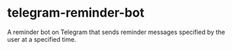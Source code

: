 # telegram-reminder-bot
A reminder bot on Telegram that sends reminder messages specified by the user at a specified time.

